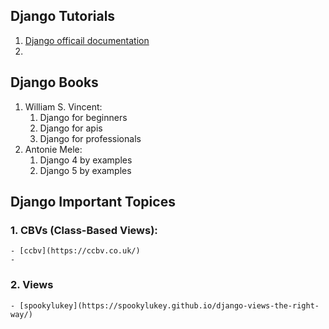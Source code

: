 ## Django Tutorials

1. [Django officail documentation](https://docs.djangoproject.com/en/5.0/)
2. 

## Django Books

1. William S. Vincent:
    1. Django for beginners
    2. Django for apis 
    3. Django for professionals
2. Antonie Mele:
    1. Django 4 by examples
    2. Django 5 by examples

## Django Important Topices

### 1. CBVs (Class-Based Views):
    - [ccbv](https://ccbv.co.uk/)
    - 

### 2. Views
    - [spookylukey](https://spookylukey.github.io/django-views-the-right-way/)
